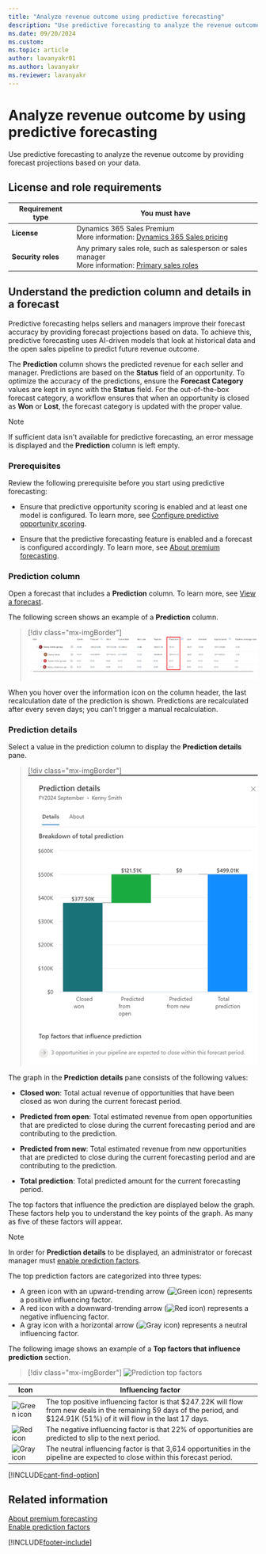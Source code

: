```yaml
---
title: "Analyze revenue outcome using predictive forecasting"
description: "Use predictive forecasting to analyze the revenue outcome by providing forecast projections based on your data."
ms.date: 09/20/2024
ms.custom: 
ms.topic: article
author: lavanyakr01
ms.author: lavanyakr
ms.reviewer: lavanyakr
---
```


# Analyze revenue outcome by using predictive forecasting

Use predictive forecasting to analyze the revenue outcome by providing forecast projections based on your data.

## License and role requirements

| Requirement type | You must have |
|-----------------------|---------|
| **License** | Dynamics 365 Sales Premium <br>More information: [Dynamics 365 Sales pricing](https://dynamics.microsoft.com/sales/pricing/) |
| **Security roles** | Any primary sales role, such as salesperson or sales manager<br>  More information: [Primary sales roles](security-roles-for-sales.md#primary-sales-roles)|


## Understand the prediction column and details in a forecast

Predictive forecasting helps sellers and managers improve their forecast accuracy by providing forecast projections based on data. To achieve this, predictive forecasting uses AI-driven models that look at historical data and the open sales pipeline to predict future revenue outcome.

The **Prediction** column shows the predicted revenue for each seller and manager. Predictions are based on the **Status** field of an opportunity. To optimize the accuracy of the predictions, ensure the **Forecast Category** values are kept in sync with the **Status** field. For the out-of-the-box forecast category, a workflow ensures that when an opportunity is closed as **Won** or **Lost**, the forecast category is updated with the proper value.

> [!NOTE]
> If sufficient data isn't available for predictive forecasting, an error message is displayed and the **Prediction** column is left empty.

### Prerequisites

Review the following prerequisite before you start using predictive forecasting:

- Ensure that predictive opportunity scoring is enabled and at least one model is configured. To learn more, see [Configure predictive opportunity scoring](configure-predictive-opportunity-scoring.md).  

-	Ensure that the predictive forecasting feature is enabled and a forecast is configured accordingly. To learn more, see [About premium forecasting](configure-premium-forecasting.md).


### Prediction column

Open a forecast that includes a **Prediction** column. To learn more, see [View a forecast](/dynamics365/sales-enterprise/view-forecasts).

The following screen shows an example of a **Prediction** column.

> [!div class="mx-imgBorder"]
> ![Prediction column](media/predictive-forecasting-prediction-column.png "Prediction column")

When you hover over the information icon on the column header, the last recalculation date of the prediction is shown. Predictions are recalculated after every seven days; you can't trigger a manual recalculation.

### Prediction details

Select a value in the prediction column to display the **Prediction details** pane.

> [!div class="mx-imgBorder"]
> ![Prediction details pane](media/predictive-forecasting-prediction-details.png "Prediction details pane")

The graph in the **Prediction details** pane consists of the following values:  

- **Closed won**: Total actual revenue of opportunities that have been closed as won during the current forecast period.

- **Predicted from open**: Total estimated revenue from open opportunities that are predicted to close during the current forecasting period and are contributing to the prediction.  

- **Predicted from new**: Total estimated revenue from new opportunities that are predicted to close during the current forecasting period and are contributing to the prediction.

- **Total prediction**: Total predicted amount for the current forecasting period.

The top factors that influence the prediction are displayed below the graph. These factors help you to understand the key points of the graph. As many as five of these factors will appear.

>[!NOTE]
>In order for **Prediction details** to be displayed, an administrator or forecast manager must [enable prediction factors](/dynamics365/sales-enterprise/forecast-configure-advanced-settings#enable-prediction-factors).  

The top prediction factors are categorized into three types:  
-	A green icon with an upward-trending arrow (![Green icon](media/predictive-forecasting-factor-green-icon.png)) represents a positive influencing factor.  
-	A red icon with a downward-trending arrow (![Red icon](media/predictive-forecasting-factor-red-icon.png)) represents a negative influencing factor.  
-	A gray icon with a horizontal arrow (![Gray icon](media/predictive-forecasting-factor-gray-icon.png)) represents a neutral influencing factor.  

The following image shows an example of a **Top factors that influence prediction** section. 

> [!div class="mx-imgBorder"]
> ![Prediction top factors](media/predictive-forecasting-top-factors.png "Prediction top factors")  

| Icon | Influencing factor
| - | -|
| ![Green icon](media/predictive-forecasting-factor-green-icon.png) |The top positive influencing factor is that $247.22K will flow from new deals in the remaining 59 days of the period, and $124.91K (51%) of it will flow in the last 17 days.|
| ![Red icon](media/predictive-forecasting-factor-red-icon.png) | The negative influencing factor is that 22% of opportunities are predicted to slip to the next period. |
|  ![Gray icon](media/predictive-forecasting-factor-gray-icon.png) | The neutral influencing factor is that 3,614 opportunities in the pipeline are expected to close within this forecast period. |

[!INCLUDE[cant-find-option](../includes/cant-find-option.md)]

## Related information

[About premium forecasting](configure-premium-forecasting.md)  
[Enable prediction factors](/dynamics365/sales-enterprise/forecast-configure-advanced-settings#enable-prediction-factors)


[!INCLUDE[footer-include](../includes/footer-banner.md)]
